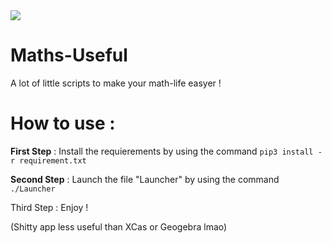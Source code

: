 <img src="assets/logo2.png">

# Maths-Useful
A lot of little scripts to make your math-life easyer !

# How to use :

**First Step** : Install the requierements by using the command `pip3 install -r requirement.txt`

**Second Step** : Launch the file "Launcher" by using the command `./Launcher`

Third Step : Enjoy !

(Shitty app less useful than XCas or Geogebra lmao)
